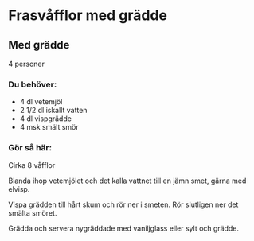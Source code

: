 # Frasvåfflor med grädde

## Med grädde

4 personer

### Du behöver:
* 4 dl vetemjöl
* 2 1/2 dl iskallt vatten
* 4 dl vispgrädde
* 4 msk smält smör
 
### Gör så här:
Cirka 8 våfflor

Blanda ihop vetemjölet och det kalla vattnet till en jämn smet, gärna med elvisp.

Vispa grädden till hårt skum och rör ner i smeten. Rör slutligen ner det smälta smöret.

Grädda och servera nygräddade med vaniljglass eller sylt och grädde.